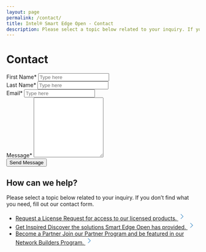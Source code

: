 ```yaml
---
layout: page
permalink: /contact/
title: Intel® Smart Edge Open - Contact
description: Please select a topic below related to your inquiry. If you don’t find what you need, fill out the Intel® Smart Edge Open contact form.
---
```

<script type="text/javascript" src="{{ "/assets/js/jquery.validate.min.js" | relative_url }}"></script>
<script type="text/javascript" src="{{ "/assets/js/custom.js" | relative_url }}"></script>
<script src="https://www.google.com/recaptcha/api.js" async defer></script>
<script src="https://www.google.com/recaptcha/api.js?onload=onloadCallback&render=explicit" async defer></script>
<h1 class="uk-text-left">Contact</h1>
<script>
var apiURL = '{{ site.apiURL }}';
</script>
<div class="formOuter">
    <div class="formLeft">
        <div class="contact-form-wrap idorequest">
            <form id="contact" name="contact"  method="post" autocomplete="off">
                <div style="overflow:hidden;">
                    <div class="colLeft">
                        <label class="validationstar">First Name<span class="star">*</span></label>
                        <input type="text" class="form-control" name="first_name" id="first_name" placeholder="Type here" value="" maxlength="100">
                        <small class="error" generated="true" for="first_name" style="display:none;font-size: 100%; font-weight: 400;"></small>
                    </div>
                    <div class="colRight">
                        <label class="validationstar">Last Name<span class="star">*</span></label>
                        <input type="text" class="form-control" name="last_name" id="last_name" placeholder="Type here" value="" maxlength="100">
                        <small class="error" generated="true" for="last_name" style="display:none;font-size: 100%; font-weight: 400;"></small>
                    </div>
                </div>
                <div>
                    <label class="validationstar">Email<span class="star">*</span></label>
                    <input type="email" class="form-control" name="email" id="email" placeholder="Type here" value="" maxlength="100">
                    <small class="error" generated="true" for="email" style="display:none;font-size: 100%; font-weight: 400;"></small>
                </div>
                <div>
                    <label class="validationstar">Message<span class="star">*</span></label>
                    <textarea rows="10" name="message" id="message"></textarea>
                    <small class="error" generated="true" for="message" style="display:none;font-size: 100%; font-weight: 400;"></small>
                </div>
                <div>	
                    <input type="submit" id="sub" name="requestAccess" value="Send Message" title="Send Message"  class="uk-button uk-button-primary uk-button-large uk-margin-medium-top contact-btn">
                </div>
            </form>
        </div>
    </div>
    <div class="formRight section-featured">
        <div class="verticalText">
            <h2>How can we help?</h2>
            <p>Please select a topic below related to your inquiry. If you don’t find what you need, fill out our contact form.</p>
            <ul class="uk-list uk-list-large uk-margin-medium-top">
                <li>
                    <a class="uk-box-shadow-hover-small" href="/request-license/" title="Request a License">
                        <span class="linkHead">Request a License</span>
                        <span class="linkText">Request for access to our licensed products.</span>
                        <svg width='20' height='20' viewBox='0 0 20 20' xmlns='http://www.w3.org/2000/svg'><polyline fill='none' stroke='#0068B5' stroke-width='1.03' points='7 4 13 10 7 16' /></svg>
                    </a>
                </li>
                <li>
                    <a class="uk-box-shadow-hover-small" target="_blank" href="https://networkbuilders.intel.com/intel-technologies/publications" title="Get Inspired">
                        <span class="linkHead">Get Inspired</span>
                        <span class="linkText">Discover the solutions Smart Edge Open has  provided.</span>
                        <svg width='20' height='20' viewBox='0 0 20 20' xmlns='http://www.w3.org/2000/svg'><polyline fill='none' stroke='#0068B5' stroke-width='1.03' points='7 4 13 10 7 16' /></svg>
                    </a>
                </li>
                <li>
                    <a class="uk-box-shadow-hover-small" href="https://networkbuilders.intel.com/register-under-an-existing-company" target="_blank" title="Become a Partner">
                        <span class="linkHead">Become a Partner</span>
                        <span class="linkText">Join our Partner Program and be featured in our Network Builders Program.</span>
                        <svg width='20' height='20' viewBox='0 0 20 20' xmlns='http://www.w3.org/2000/svg'><polyline fill='none' stroke='#0068B5' stroke-width='1.03' points='7 4 13 10 7 16' /></svg>
                    </a>
                </li>
            </ul>
        </div>
    </div>
</div>
